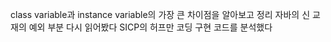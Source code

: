 class variable과 instance variable의 가장 큰 차이점을 알아보고 정리
자바의 신 교재의 예외 부분 다시 읽어봤다
SICP의 허프만 코딩 구현 코드를 분석했다
